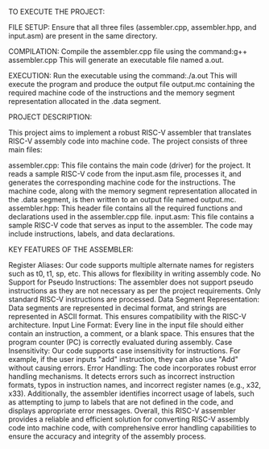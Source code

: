 TO EXECUTE THE PROJECT:

FILE SETUP:
Ensure that all three files (assembler.cpp, assembler.hpp, and input.asm) are present in the same directory.

COMPILATION:
Compile the assembler.cpp file using the command:g++ assembler.cpp
This will generate an executable file named a.out.

EXECUTION:
Run the executable using the command:./a.out
This will execute the program and produce the output file output.mc containing the required machine code of the instructions and the memory segment representation allocated in the .data segment.


PROJECT DESCRIPTION:

This project aims to implement a robust RISC-V assembler that translates RISC-V assembly code into machine code. The project consists of three main files:

assembler.cpp: This file contains the main code (driver) for the project. It reads a sample RISC-V code from the input.asm file, processes it, and generates the corresponding machine code for the instructions. The machine code, along with the memory segment representation allocated in the .data segment, is then written to an output file named output.mc.
assembler.hpp: This header file contains all the required functions and declarations used in the assembler.cpp file.
input.asm: This file contains a sample RISC-V code that serves as input to the assembler. The code may include instructions, labels, and data declarations.

KEY FEATURES OF THE ASSEMBLER:

Register Aliases: Our code supports multiple alternate names for registers such as t0, t1, sp, etc. This allows for flexibility in writing assembly code.
No Support for Pseudo Instructions: The assembler does not support pseudo instructions as they are not necessary as per the project requirements. Only standard RISC-V instructions are processed.
Data Segment Representation: Data segments are represented in decimal format, and strings are represented in ASCII format. This ensures compatibility with the RISC-V architecture.
Input Line Format: Every line in the input file should either contain an instruction, a comment, or a blank space. This ensures that the program counter (PC) is correctly evaluated during assembly.
Case Insensitivity: Our code supports case insensitivity for instructions. For example, if the user inputs "add" instruction, they can also use "Add" without causing errors.
Error Handling: The code incorporates robust error handling mechanisms. It detects errors such as incorrect instruction formats, typos in instruction names, and incorrect register names (e.g., x32, x33). Additionally, the assembler identifies incorrect usage of labels, such as attempting to jump to labels that are not defined in the code, and displays appropriate error messages.
Overall, this RISC-V assembler provides a reliable and efficient solution for converting RISC-V assembly code into machine code, with comprehensive error handling capabilities to ensure the accuracy and integrity of the assembly process.
